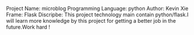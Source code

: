 Project Name:          microblog
Programming Language:  python
Author:                Kevin Xie
Frame:                 Flask
Discripbe:             This project technology main contain python/flask.I will learn more knowledge by this                       project for getting a better job in the future.Work hard !   
